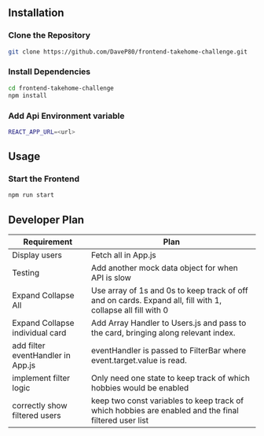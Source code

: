 ## Installation

### Clone the Repository

```bash
git clone https://github.com/DaveP80/frontend-takehome-challenge.git
```

### Install Dependencies

```bash
cd frontend-takehome-challenge
npm install
```

### Add Api Environment variable

```bash
REACT_APP_URL=<url>
```

## Usage

### Start the Frontend

```bash
npm run start
```

## Developer Plan

| Requirement                       | Plan                                                                                                        |
| --------------------------------- | ----------------------------------------------------------------------------------------------------------- |
| Display users                     | Fetch all in App.js                                                                                         |
| Testing                           | Add another mock data object for when API is slow                                                           |
| Expand Collapse All               | Use array of 1s and 0s to keep track of off and on cards. Expand all, fill with 1, collapse all fill with 0 |
| Expand Collapse individual card   | Add Array Handler to Users.js and pass to the card, bringing along relevant index.                          |
| add filter eventHandler in App.js | eventHandler is passed to FilterBar where event.target.value is read.                                       |
| implement filter logic            | Only need one state to keep track of which hobbies would be enabled                                         |
| correctly show filtered users     | keep two const variables to keep track of which hobbies are enabled and the final filtered user list        |
